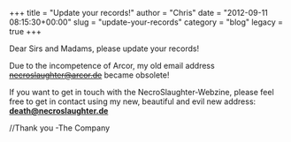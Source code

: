 +++
title = "Update your records!"
author = "Chris"
date = "2012-09-11 08:15:30+00:00"
slug = "update-your-records"
category = "blog"
legacy = true
+++

Dear Sirs and Madams, please update your records! 

Due to the incompetence of Arcor, my old email address <del datetime="2012-09-11T08:13:35+00:00">necroslaughter@arcor.de</del> became obsolete!

If you want to get in touch with the NecroSlaughter-Webzine, please feel free to get in contact using my new, beautiful and evil new address: **<a href="mailto:death@necroslaughter.de">death@necroslaughter.de</a>**

//Thank you -The Company

